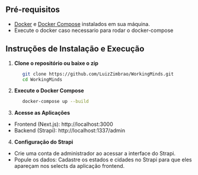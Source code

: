 ## Pré-requisitos

- [Docker](https://docs.docker.com/get-docker/) e [Docker Compose](https://docs.docker.com/compose/install/) instalados em sua máquina.
- Execute o docker caso necessario para rodar o docker-compose

## Instruções de Instalação e Execução

1. **Clone o repositório ou baixe o zip**

   ```bash
      git clone https://github.com/LuizZimbrao/WorkingMinds.git
      cd WorkingMinds
   ```
2. **Execute o Docker Compose**

   ```bash
      docker-compose up --build
   ```

3. **Acesse as Aplicações**

- Frontend (Next.js): http://localhost:3000
- Backend (Strapi): http://localhost:1337/admin

4. **Configuração do Strapi**

- Crie uma conta de administrador ao acessar a interface do Strapi.
- Popule os dados: Cadastre os estados e cidades no Strapi para que eles apareçam nos selects da aplicação frontend.
